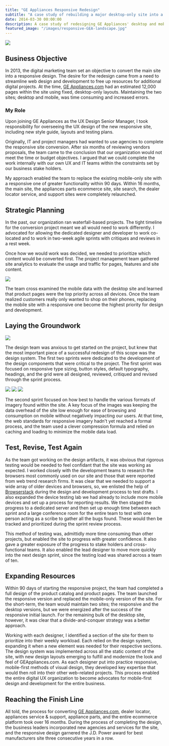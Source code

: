 ```yaml
---
title: "GE Appliances Responsive Redesign"
subtitle: "A case study of rebuilding a major desktop-only site into a multi-device portfolio of sites and resources"
date: 2014-03-30 00:00:00
description: A case study of redesigning GE Appliances' desktop and mobile sites
featured_image: "/images/responsive-GEA-landscape.jpg"
---
```


![](/images/responsive-GEA-landscape.jpg)

## Business Objective

In 2013, the digital marketing team set an objective to convert the main site into a responsive design. The desire for the redesign came from a need to streamline web design and development to free up resources for additional digital projects. At the time, [GE Appliances.com](http://geappliances.com) had an estimated 12,000 pages within the site using fixed, desktop-only layouts. Maintaining the two sites; desktop and mobile, was time consuming and increased errors.

### My Role

Upon joining GE Appliances as the UX Design Senior Manager, I took responsibility for overseeing the UX design of the new responsive site, including new style guide, layouts and testing plans.

Originally, IT and project managers had wanted to use agencies to complete the responsive site conversion. After six months of reviewing vendors proposals, the team came to the conclusion that our organization would not meet the time or budget objectives. I argued that we could complete the work internally with our own UX and IT teams within the constraints set by our business stake holders.

My approach enabled the team to replace the existing mobile-only site with a responsive one of greater functionality within 90 days. Within 16 months, the main site, the appliances parts ecommerce site, site search, the dealer locator service, and support sites were completely relaunched.

## Strategic Planning

In the past, our organization ran waterfall-based projects. The tight timeline for the conversion project meant we all would need to work differently. I advocated for allowing the dedicated designer and developer to work co-located and to work in two-week agile sprints with critiques and reviews in a rest week.

Once how we would work was decided, we needed to prioritize which content would be converted first. The project management team gathered site analytics to evaluate the usage and traffic for pages, features and site content.

![](/images/gea-desktop-mobile-2012.jpg)

The team cross examined the mobile data with the desktop site and learned that product pages were the top priority across all devices. Once the team realized customers really only wanted to shop on their phones, replacing the mobile site with a responsive one become the highest priority for design and development.

## Laying the Groundwork

![](/images/gea-grid.png)

The design team was anxious to get started on the project, but knew that the most important piece of a successful redesign of this scope was the design system. The first two sprints were dedicated to the development of the design components that were critical to the project. The first sprint was focused on responsive type sizing, button styles, default typography, headings, and the grid were all designed, reviewed, critiqued and revised through the sprint process.

<div class="gallery" data-columns="3">
	<img src="/images/gea-styles-type.jpg">
	<img src="/images/gea-styles-colors.jpg">
	<img src="/images/gea-styles-btns.jpg">
</div>

The second sprint focused on how best to handle the various formats of imagery found within the site. A key focus of the images was keeping the data overhead of the site low enough for ease of browsing and consumption on mobile without negatively impacting our users. At that time, the web standards for responsive imagery hadn't yet reached a formal process, and the team used a clever compression formula and relied on caching and loading to minimize the mobile data load.

## Test, Revise, Test Again

As the team got working on the design artifacts, it was obvious that rigorous testing would be needed to feel confidant that the site was working as expected. I worked closely with the development teams to research the browsers most commonly used on our site and those that were reported from web trend research firms. It was clear that we needed to support a wide array of older devices and browsers, so, we enlisted the help of [Browserstack](https://broswerstack.com) during the design and development process to test drafts. I also expanded the device testing lab we had already to include more mobile devices and set up a process for reporting results. We then staged the progress to a dedicated server and then set up enough time between each sprint and a large conference room for the entire team to test with one person acting as a scribe to gather all the bugs found. These would then be tracked and prioritized during the sprint review process.

This method of testing was, admittidly more time consuming than other projects, but enabled the site to progress with greater confidence. It also gave a greater exposure of the progress to stake holders and cross-functional teams. It also enabled the lead designer to move more quickly into the next design sprint, since the testing load was shared across a team of ten.

## Expanding Resources

Within 90 days of starting the responsive project, the team had completed a full design of the product catalog and product pages. The team launched the responsive version and replaced the mobile-only version of the site. For the short-term, the team would maintain two sites; the responsive and the desktop versions, but we were energized after the success of the responsive initial launch. For the remaining bulk of the desktop site, however, it was clear that a divide-and-conquer strategy was a better approach.

Working with each designer, I identified a section of the site for them to prioritize into their weekly workload. Each relied on the design system, expanding it when a new element was needed for their respective sections. The design system was implemented across all the static content of the site, with new design layouts emerging to fulfill and modernize the look and feel of GEAppliances.com. As each designer put into practice responsive, mobile-first methods of visual design, they developed key expertise that would then roll into their other web-related projects. This process enabled the entire digital UX organization to become advocates for mobile-first design and development for the entire business.

## Reaching the Finish Line

All told, the process for converting [GE Appliances.com](http://geappliances.com), dealer locator, appliances service & support, appliance parts, and the entire ecommerce platform took over 16 months. During the process of completing the design, the business leaders incorporated new agencies and services for the site, and the responsive design garnered the J.D. Power award for best manufacturers site three consecutive years in a row.
